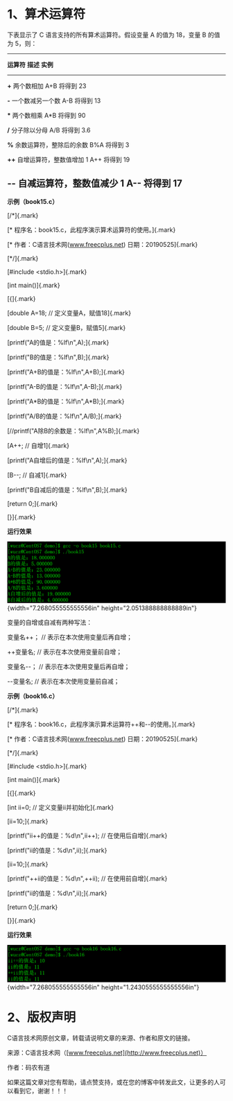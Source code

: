 # 1、算术运算符

下表显示了 C 语言支持的所有算术运算符。假设变量 A 的值为
18，变量 B 的值为 5，则：

  ---------------------------------------------------------------------------
  **运算符**   **描述**                            **实例**
  ------------ ----------------------------------- --------------------------
  **+**        两个数相加                          A+B 将得到 23

  **-**        一个数减另一个数                    A-B 将得到 13

  **\***       两个数相乘                          A\*B 将得到 90

  **/**        分子除以分母                        A/B 将得到 3.6

  **%**        余数运算符，整除后的余数            B%A 将得到 3

  **++**       自增运算符，整数值增加 1            A++ 将得到 19

  **\--**      自减运算符，整数值减少 1            A\-- 将得到 17
  ---------------------------------------------------------------------------

**示例（book15.c）**

[/\*]{.mark}

[\* 程序名：book15.c，此程序演示算术运算符的使用。]{.mark}

[\* 作者：C语言技术网(www.freecplus.net) 日期：20190525]{.mark}

[\*/]{.mark}

[#include \<stdio.h\>]{.mark}

[int main()]{.mark}

[{]{.mark}

[double A=18; // 定义变量A，赋值18]{.mark}

[double B=5; // 定义变量B，赋值5]{.mark}

[printf(\"A的值是：%lf\\n\",A);]{.mark}

[printf(\"B的值是：%lf\\n\",B);]{.mark}

[printf(\"A+B的值是：%lf\\n\",A+B);]{.mark}

[printf(\"A-B的值是：%lf\\n\",A-B);]{.mark}

[printf(\"A\*B的值是：%lf\\n\",A\*B);]{.mark}

[printf(\"A/B的值是：%lf\\n\",A/B);]{.mark}

[//printf(\"A除B的余数是：%lf\\n\",A%B);]{.mark}

[A++; // 自增1]{.mark}

[printf(\"A自增后的值是：%lf\\n\",A);]{.mark}

[B\--; // 自减1]{.mark}

[printf(\"B自减后的值是：%lf\\n\",B);]{.mark}

[return 0;]{.mark}

[}]{.mark}

**运行效果**

![](/images/63/media/image1.png){width="7.268055555555556in"
height="2.051388888888889in"}

变量的自增或自减有两种写法：

变量名++； // 表示在本次使用变量后再自增；

++变量名; // 表示在本次使用变量前自增；

变量名\--； // 表示在本次使用变量后再自增；

\--变量名; // 表示在本次使用变量前自减；

**示例（book16.c）**

[/\*]{.mark}

[\* 程序名：book16.c，此程序演示算术运算符++和\--的使用。]{.mark}

[\* 作者：C语言技术网(www.freecplus.net) 日期：20190525]{.mark}

[\*/]{.mark}

[#include \<stdio.h\>]{.mark}

[int main()]{.mark}

[{]{.mark}

[int ii=0; // 定义变量ii并初始化]{.mark}

[ii=10;]{.mark}

[printf(\"ii++的值是：%d\\n\",ii++); // 在使用后自增]{.mark}

[printf(\"ii的值是：%d\\n\",ii);]{.mark}

[ii=10;]{.mark}

[printf(\"++ii的值是：%d\\n\",++ii); // 在使用前自增]{.mark}

[printf(\"ii的值是：%d\\n\",ii);]{.mark}

[return 0;]{.mark}

[}]{.mark}

**运行效果**

![](/images/63/media/image2.png){width="7.268055555555556in"
height="1.2430555555555556in"}

# 2、版权声明

C语言技术网原创文章，转载请说明文章的来源、作者和原文的链接。

来源：C语言技术网（[www.freecplus.net](http://www.freecplus.net)）

作者：码农有道

如果这篇文章对您有帮助，请点赞支持，或在您的博客中转发此文，让更多的人可以看到它，谢谢！！！
